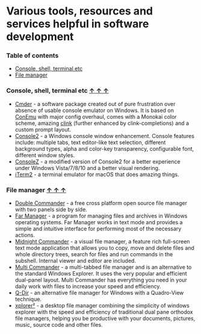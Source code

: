 # Various tools, resources and services helpful in software development

### Table of contents <a name="toc"></a>
* [Console, shell, terminal etc](#console)
* [File manager](#file-manager)

### Console, shell, terminal etc <a name="console"></a> [&#x2191;&nbsp;&#x2191;&nbsp;&#x2191;](#toc)
* [Cmder](https://cmder.net/) - a software package created out of pure frustration over absence of usable console emulator on Windows. It is based on [ConEmu](https://conemu.github.io/) with major config overhaul, comes with a Monokai color scheme, amazing [clink](https://github.com/mridgers/clink) (further enhanced by clink-completions) and a custom prompt layout.
* [Console2](https://sourceforge.net/projects/console/) - a Windows console window enhancement. Console features include: multiple tabs, text editor-like text selection, different background types, alpha and color-key transparency, configurable font, different window styles.
* [ConsoleZ](https://github.com/cbucher/console) - a modified version of Console2 for a better experience under Windows Vista/7/8/10 and a better visual rendering.
* [iTerm2](https://www.iterm2.com/) - a terminal emulator for macOS that does amazing things.

### File manager <a name="file-manager"></a> [&#x2191;&nbsp;&#x2191;&nbsp;&#x2191;](#toc)
* [Double Commander](https://doublecmd.sourceforge.io/) - a free cross platform open source file manager with two panels side by side.
* [Far Manager](https://www.farmanager.com/) - a program for managing files and archives in Windows operating systems. Far Manager works in text mode and provides a simple and intuitive interface for performing most of the necessary actions.
* [Midnight Commander](https://midnight-commander.org/) - a visual file manager, a feature rich full-screen text mode application that allows you to copy, move and delete files and whole directory trees, search for files and run commands in the subshell. Internal viewer and editor are included.
* [Multi Commander](http://multicommander.com/) - a multi-tabbed file manager and is an alternative to the standard Windows Explorer. It uses the very popular and efficient dual-panel layout. Multi Commander has everything you need in your daily work with files to increase your speed and efficiency.
* [Q-Dir](https://www.softwareok.com/?seite=Freeware/Q-Dir) - an alternative file manager for Windows with a Quadro-View technique.
* [xplorer²](https://www.zabkat.com/) - a desktop file manager combining the simplicity of windows explorer with the speed and efficiency of traditional dual pane orthodox file managers, helping you be productive with your documents, pictures, music, source code and other files.
